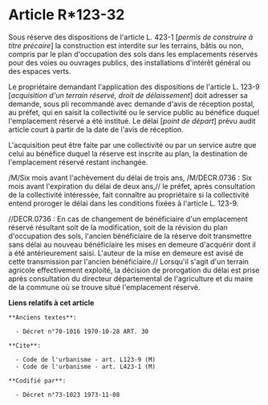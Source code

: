 # Article R*123-32

Sous réserve des dispositions de l'article L. 423-1 [*permis de construire à titre précaire*] la construction est interdite
sur les terrains, bâtis ou non, compris par le plan d'occupation des sols dans les emplacements réservés pour des voies ou
ouvrages publics, des installations d'intérêt général ou des espaces verts.

Le propriétaire demandant l'application des dispositions de l'article L. 123-9 [*acquisition d'un terrain réservé, droit de
délaissement*] doit adresser sa demande, sous pli recommandé avec demande d'avis de réception postal, au préfet, qui en
saisit la collectivité ou le service public au bénéfice duquel l'emplacement réservé a été institué. Le délai [*point de
départ*] prévu audit article court à partir de la date de l'avis de réception.

L'acquisition peut être faite par une collectivité ou par un service autre que celui au bénéfice duquel la réserve est
inscrite au plan, la destination de l'emplacement réservé restant inchangée.

/M/Six mois avant l'achèvement du délai de trois ans, /M/DECR.0736 : Six mois avant l'expiration du délai de deux ans,// le
préfet, après consultation de la collectivité intéressée, fait connaître au propriétaire si la collectivité entend proroger
le délai dans les conditions fixées à l'article L. 123-9.

//DECR.0736 : En cas de changement de bénéficiaire d'un emplacement réservé résultant soit de la modification, soit de la
révision du plan d'occupation des sols, l'ancien bénéficiaire de la réserve doit transmettre sans délai au nouveau
bénéficiaire les mises en demeure d'acquérir dont il a été antérieurement saisi. L'auteur de la mise en demeure est avisé de
cette transmission par l'ancien bénéficiaire.//         Lorsqu'il s'agit d'un terrain agricole effectivement exploité, la
décision de prorogation du délai est prise après consultation du directeur départemental de l'agriculture et du maire de la
commune où se trouve situé l'emplacement réservé.

**Liens relatifs à cet article**

	**Anciens textes**:

	  - Décret n°70-1016 1970-10-28 ART. 30

	**Cite**:

	  - Code de l'urbanisme - art. L123-9 (M)
	  - Code de l'urbanisme - art. L423-1 (M)

	**Codifié par**:

	  - Décret n°73-1023 1973-11-08
